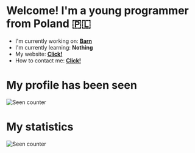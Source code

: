 # Welcome! I'm a young programmer from Poland 🇵🇱
- I'm currently working on: **[Barn](https://github.com/barn-lang/barn)**
- I'm currently learning: **Nothing**
- My website: **[Click!](https://solindek.ct8.pl/)**
- How to contact me: **[Click!](https://solindek.ct8.pl/)**
# My profile has been seen
![Seen counter](https://profile-counter.glitch.me/%7BSolindekDev%7D/count.svg)
# My statistics
![Seen counter](https://github-readme-stats.vercel.app/api?username=solindekdev&show_icons=true&theme=synthwave)

